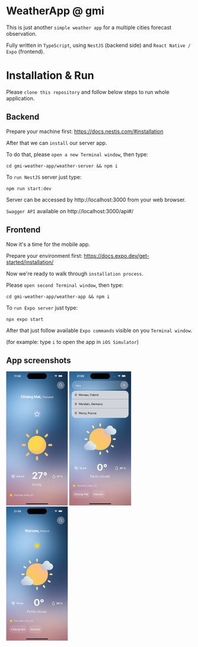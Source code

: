 # WeatherApp @ gmi

This is just another `simple weather app` for a multiple cities forecast observation.

Fully written in `TypeScript`, using `NestJS` (backend side) and `React Native / Expo` (frontend).

# Installation & Run

Please `clone this repository` and follow below steps to run whole application.

## Backend

Prepare your machine first:
https://docs.nestjs.com/#installation

After that we can `install` our server app.

To do that, please `open a new Terminal window`, then type:

```
cd gmi-weather-app/weather-server && npm i
```

To `run NestJS` server just type:

```
npm run start:dev
```

Server can be accessed by http://localhost:3000 from your web browser.

`Swagger API` available on http://localhost:3000/api#/


## Frontend

Now it's a time for the mobile app.

Prepare your environment first:
https://docs.expo.dev/get-started/installation/

Now we're ready to walk through `installation process`.

Please `open second Terminal window`, then type:

```
cd gmi-weather-app/weather-app && npm i
```

To `run Expo server` just type:

```
npx expo start
```
After that just follow available `Expo commands` visible on you `Terminal window`.

(for example: type `i` to open the app in `iOS Simulator`)

## App screenshots
<p float="left">
  <img src="https://github.com/kamilregulski/gmi-weather-app/blob/main/screenshots/1.png?raw=true" width="33%">
  <img src="https://github.com/kamilregulski/gmi-weather-app/blob/main/screenshots/2.png?raw=true" width="33%">
  <img src="https://github.com/kamilregulski/gmi-weather-app/blob/main/screenshots/3.png?raw=true" width="33%">
</p>
